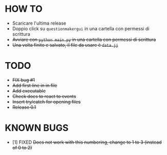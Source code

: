 HOW TO
======
* Scaricare l'ultima release
* Doppio click su ```questionmakergui``` in una cartella con permessi di scrittura
* ~~Avviare con ```python main.py``` in una cartella con permessi di scrittura~~
* ~~Una volta finito e salvato, il file da usare è ```data.jj```~~

TODO
====
* ~~FIX bug #1~~
* ~~Add first line in in file~~
* ~~Add executable~~
* ~~Check docs to react to events~~
* ~~Insert try/catch for opening files~~
* ~~Release 0.1~~

KNOWN BUGS
==========
* [1] FIXED ~~Does not work with this numbering, change to 1 to 3 (instead of 0 to 2)~~ 
